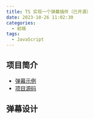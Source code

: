 ```yaml
---
title: TS 实现一个弹幕插件（已开源）
date: 2023-10-26 11:02:30
categories: 
  - 前端
tags:
  - JavaScript
---
```


## 项目简介

- [弹幕示例](https://hai-zou.github.io/barrage/)
- [项目源码](https://github.com/hai-zou/barrage)

## 弹幕设计

